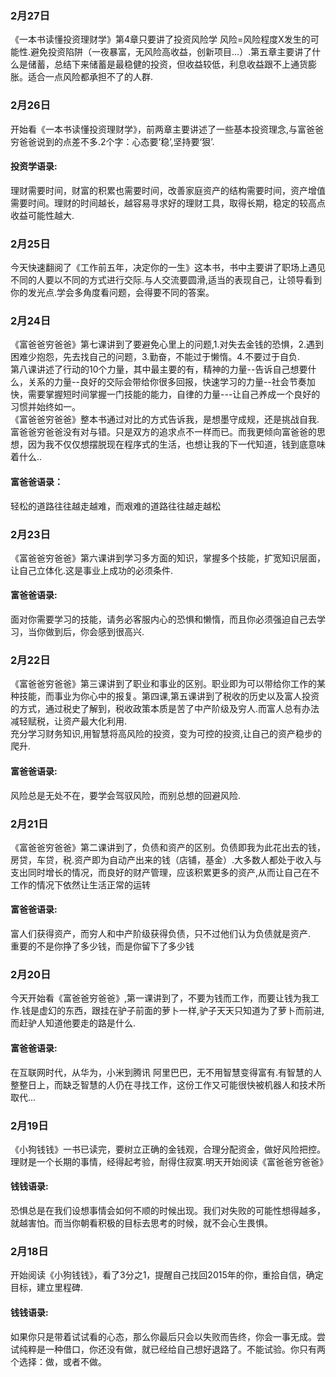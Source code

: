 ### 2月27日
《一本书读懂投资理财学》第4章只要讲了投资风险学 风险=风险程度X发生的可能性.避免投资陷阱（一夜暴富，无风险高收益，创新项目...）.第五章主要讲了什么是储蓄，总结下来储蓄是最稳健的投资，但收益较低，利息收益跟不上通货膨胀。适合一点风险都承担不了的人群.
### 2月26日
开始看《一本书读懂投资理财学》，前两章主要讲述了一些基本投资理念,与富爸爸穷爸爸说到的点差不多.2个字：心态要‘稳’,坚持要‘狠’.
#### 投资学语录:
理财需要时间，财富的积累也需要时间，改善家庭资产的结构需要时间，资产增值需要时间。理财的时间越长，越容易寻求好的理财工具，取得长期，稳定的较高点收益可能性越大.
### 2月25日
今天快速翻阅了《工作前五年，决定你的一生》这本书，书中主要讲了职场上遇见不同的人要以不同的方式进行交际.与人交流要圆滑,适当的表现自己，让领导看到你的发光点.学会多角度看问题，会得要不同的答案。
### 2月24日
《富爸爸穷爸爸》第七课讲到了要避免心里上的问题,1.对失去金钱的恐惧，2.遇到困难少抱怨，先去找自己的问题，3.勤奋，不能过于懒惰。4.不要过于自负.  
第八课讲述了行动的10个力量，其中最主要的有，精神的力量--告诉自己想要什么，关系的力量--良好的交际会带给你很多回报，快速学习的力量--社会节奏加快，需要掌握短时间掌握一门技能的能力，自律的力量---让自己养成一个良好的习惯并始终如一。  
《富爸爸穷爸爸》整本书通过对比的方式告诉我，是想墨守成规，还是挑战自我.富爸爸穷爸爸没有对与错。只是双方的追求点不一样而已。而我更倾向富爸爸的思想，因为我不仅仅想摆脱现在程序式的生活，也想让我的下一代知道，钱到底意味着什么..
#### 富爸爸语录：
轻松的道路往往越走越难，而艰难的道路往往越走越松
### 2月23日
《富爸爸穷爸爸》第六课讲到学习多方面的知识，掌握多个技能，扩宽知识层面，让自己立体化.这是事业上成功的必须条件.
#### 富爸爸语录:
面对你需要学习的技能，请务必客服内心的恐惧和懒惰，而且你必须强迫自己去学习，当你做到后，你会感到很高兴.
### 2月22日
《富爸爸穷爸爸》第三课讲到了职业和事业的区别。职业即为可以带给你工作的某种技能，而事业为你心中的报复。第四课,第五课讲到了税收的历史以及富人投资的方式，通过税史了解到，税收政策本质是苦了中产阶级及穷人.而富人总有办法减轻赋税，让资产最大化利用.  
充分学习财务知识,用智慧将高风险的投资，变为可控的投资,让自己的资产稳步的爬升.
#### 富爸爸语录:
风险总是无处不在，要学会驾驭风险，而别总想的回避风险.
### 2月21日
《富爸爸穷爸爸》第二课讲到了，负债和资产的区别。负债即我为此花出去的钱，房贷，车贷，税.资产即为自动产出来的钱（店铺，基金）.大多数人都处于收入与支出同时增长的情况，而良好的财产管理，应该积累更多的资产,从而让自己在不工作的情况下依然让生活正常的运转
#### 富爸爸语录:
富人们获得资产，而穷人和中产阶级获得负债，只不过他们认为负债就是资产.  
重要的不是你挣了多少钱，而是你留下了多少钱
### 2月20日
今天开始看《富爸爸穷爸爸》,第一课讲到了，不要为钱而工作，而要让钱为我工作.钱是虚幻的东西，跟挂在驴子前面的萝卜一样,驴子天天只知道为了萝卜而前进,而赶驴人知道他要走的路是什么.
#### 富爸爸语录:
在互联网时代，从华为，小米到腾讯 阿里巴巴，无不用智慧变得富有.有智慧的人整整日上，而缺乏智慧的人仍在寻找工作，这份工作又可能很快被机器人和技术所取代...
### 2月19日
《小狗钱钱》一书已读完，要树立正确的金钱观，合理分配资金，做好风险把控。理财是一个长期的事情，经得起考验，耐得住寂寞.明天开始阅读《富爸爸穷爸爸》  
#### 钱钱语录:
恐惧总是在我们设想事情会如何不顺的时候出现。我们对失败的可能性想得越多，就越害怕。而当你朝看积极的目标去思考的时候，就不会心生畏惧。

### 2月18日
开始阅读《小狗钱钱》，看了3分之1，提醒自己找回2015年的你，重拾自信，确定目标，建立里程碑.  
#### 钱钱语录:
如果你只是带着试试看的心态，那么你最后只会以失败而告终，你会一事无成。尝试纯粹是一种借口，你还没有做，就已经给自己想好退路了。不能试验。你只有两个选择：做，或者不做。
